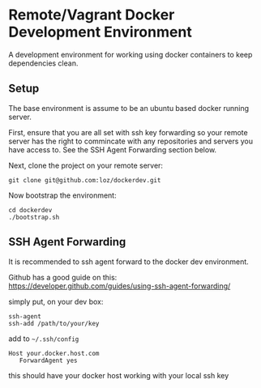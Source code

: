 # Remote/Vagrant Docker Development Environment

A development environment for working using docker containers to keep dependencies clean.

## Setup

The base environment is assume to be an ubuntu based docker running server.

First, ensure that you are all set with ssh key forwarding so your remote server has the right
to commincate with any repositories and servers you have access to.  See the SSH Agent Forwarding
section below.

Next, clone the project on your remote server:

    git clone git@github.com:loz/dockerdev.git

Now bootstrap the environment:

    cd dockerdev
    ./bootstrap.sh

## SSH Agent Forwarding
It is recommended to ssh agent forward to the docker dev environment.

Github has a good guide on this: https://developer.github.com/guides/using-ssh-agent-forwarding/

simply put, on your dev box:

    ssh-agent
    ssh-add /path/to/your/key

add to `~/.ssh/config`

    Host your.docker.host.com
       ForwardAgent yes

this should have your docker host working with your local ssh key
